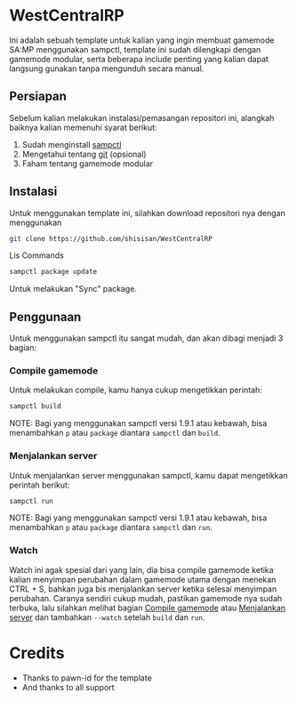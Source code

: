 
# WestCentralRP

Ini adalah sebuah template untuk kalian yang ingin membuat gamemode SA:MP menggunakan sampctl, template ini sudah dilengkapi dengan gamemode modular, serta beberapa include penting yang kalian dapat langsung gunakan tanpa mengunduh secara manual.

## Persiapan

Sebelum kalian melakukan instalasi/pemasangan repositori ini, alangkah baiknya kalian memenuhi syarat berikut:
1. Sudah menginstall [sampctl](https://github.com/southclaws/sampctl/releases)
2. Mengetahui tentang [git](https://git-scm.com) (opsional)
3. Faham tentang gamemode modular

## Instalasi

Untuk menggunakan template ini, silahkan download repositori nya dengan menggunakan
```bash
git clone https://github.com/shisisan/WestCentralRP
```

Lis Commands

```bash
sampctl package update
```

Untuk melakukan "Sync" package.

## Penggunaan

Untuk menggunakan sampctl itu sangat mudah, dan akan dibagi menjadi 3 bagian:

### Compile gamemode

Untuk melakukan compile, kamu hanya cukup mengetikkan perintah:
```bash
sampctl build
```
NOTE: Bagi yang menggunakan sampctl versi 1.9.1 atau kebawah, bisa menambahkan `p` atau `package` diantara `sampctl` dan `build`.

### Menjalankan server

Untuk menjalankan server menggunakan sampctl, kamu dapat mengetikkan perintah berikut:
```bash
sampctl run
```

NOTE: Bagi yang menggunakan sampctl versi 1.9.1 atau kebawah, bisa menambahkan `p` atau `package` diantara `sampctl` dan `run`.

### Watch

Watch ini agak spesial dari yang lain, dia bisa compile gamemode ketika kalian menyimpan perubahan dalam gamemode utama dengan menekan CTRL + S, bahkan juga bis menjalankan server ketika selesai menyimpan perubahan. Caranya sendiri cukup mudah, pastikan gamemode nya sudah terbuka, lalu silahkan melihat bagian [Compile gamemode](#compile-gamemode) atau [Menjalankan server](#menjalankan-server) dan tambahkan `--watch` setelah `build` dan `run`.


# Credits
* Thanks to pawn-id for the template
* And thanks to all support
